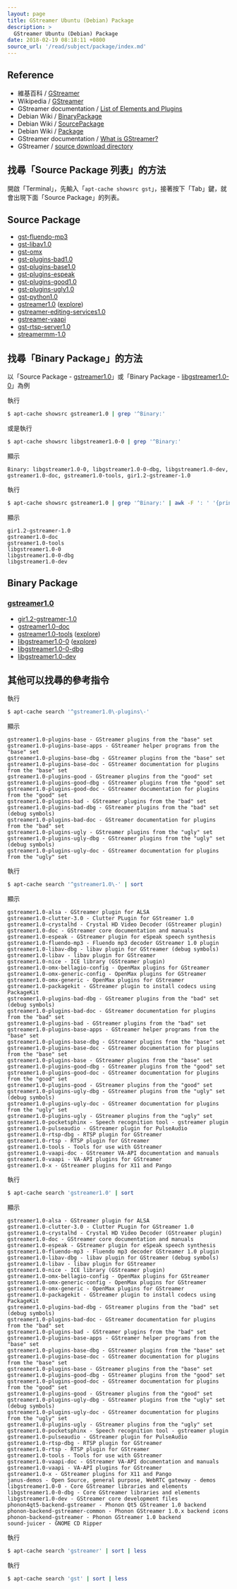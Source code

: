 ```yaml
---
layout: page
title: GStreamer Ubuntu (Debian) Package
description: >
  GStreamer Ubuntu (Debian) Package
date: 2018-02-19 08:18:11 +0800
source_url: '/read/subject/package/index.md'
---
```



## Reference

* 維基百科 / [GStreamer](https://zh.wikipedia.org/zh-tw/GStreamer)
* Wikipedia / [GStreamer](https://en.wikipedia.org/wiki/GStreamer)
* GStreamer documentation / [List of Elements and Plugins](https://gstreamer.freedesktop.org/documentation/plugins.html)
* Debian Wiki / [BinaryPackage](https://wiki.debian.org/Packaging/BinaryPackage)
* Debian Wiki / [SourcePackage](https://wiki.debian.org/Packaging/SourcePackage)
* Debian Wiki / [Package](https://wiki.debian.org/Package)
* GStreamer documentation / [What is GStreamer?](https://gstreamer.freedesktop.org/documentation/application-development/introduction/gstreamer.html)
* GStreamer / [source download directory](https://gstreamer.freedesktop.org/src/)


## 找尋「Source Package 列表」的方法

開啟「Terminal」，先輸入「`apt-cache showsrc gst`」，接著按下「Tab」鍵，就會出現下面「Source Package」的列表。


## Source Package

* [gst-fluendo-mp3](https://packages.ubuntu.com/source/artful/gst-fluendo-mp3)
* [gst-libav1.0](https://packages.ubuntu.com/source/artful/gst-libav1.0)
* [gst-omx](https://packages.ubuntu.com/source/artful/gst-omx)
* [gst-plugins-bad1.0](https://packages.ubuntu.com/source/artful/gst-plugins-bad1.0)
* [gst-plugins-base1.0](https://packages.ubuntu.com/source/artful/gst-plugins-base1.0)
* [gst-plugins-espeak](https://packages.ubuntu.com/source/artful/gst-plugins-espeak)
* [gst-plugins-good1.0](https://packages.ubuntu.com/source/artful/gst-plugins-good1.0)
* [gst-plugins-ugly1.0](https://packages.ubuntu.com/source/artful/gst-plugins-ugly1.0)
* [gst-python1.0](https://packages.ubuntu.com/source/artful/gst-python1.0)
* [gstreamer1.0](https://packages.ubuntu.com/source/artful/gstreamer1.0) ([explore](source-package/gstreamer1.0))
* [gstreamer-editing-services1.0](https://packages.ubuntu.com/source/artful/gstreamer-editing-services1.0)
* [gstreamer-vaapi](https://packages.ubuntu.com/source/artful/gstreamer-vaapi)
* [gst-rtsp-server1.0](https://packages.ubuntu.com/source/artful/gst-rtsp-server1.0)
* [streamermm-1.0](https://packages.ubuntu.com/source/artful/streamermm-1.0)

## 找尋「Binary Package」的方法

以「Source Package - [gstreamer1.0](https://packages.ubuntu.com/source/artful/gstreamer1.0)」或「Binary Package - [libgstreamer1.0-0](https://packages.ubuntu.com/artful/libgstreamer1.0-0)」為例

執行

``` sh
$ apt-cache showsrc gstreamer1.0 | grep '^Binary:'
```

或是執行

``` sh
$ apt-cache showsrc libgstreamer1.0-0 | grep '^Binary:'
```

顯示

```
Binary: libgstreamer1.0-0, libgstreamer1.0-0-dbg, libgstreamer1.0-dev, gstreamer1.0-doc, gstreamer1.0-tools, gir1.2-gstreamer-1.0
```

執行

``` sh
$ apt-cache showsrc gstreamer1.0 | grep '^Binary:' | awk -F ': ' '{print $2}' | sed 's/, /\n/g' | sort
```

顯示

```
gir1.2-gstreamer-1.0
gstreamer1.0-doc
gstreamer1.0-tools
libgstreamer1.0-0
libgstreamer1.0-0-dbg
libgstreamer1.0-dev
```


## Binary Package

### [gstreamer1.0](source-package/gstreamer1.0)

* [gir1.2-gstreamer-1.0](https://packages.ubuntu.com/artful/gir1.2-gstreamer-1.0)
* [gstreamer1.0-doc](https://packages.ubuntu.com/artful/gstreamer1.0-doc)
* [gstreamer1.0-tools](https://packages.ubuntu.com/artful/gstreamer1.0-tools) ([explore](binary-package/gstreamer1.0-tools))
* [libgstreamer1.0-0](https://packages.ubuntu.com/artful/libgstreamer1.0-0) ([explore](binary-package/libgstreamer1.0-0))
* [libgstreamer1.0-0-dbg](https://packages.ubuntu.com/artful/libgstreamer1.0-0-dbg)
* [libgstreamer1.0-dev](https://packages.ubuntu.com/artful/libgstreamer1.0-dev)


## 其他可以找尋的參考指令

執行

``` sh
$ apt-cache search '^gstreamer1.0\-plugins\-'
```

顯示

```
gstreamer1.0-plugins-base - GStreamer plugins from the "base" set
gstreamer1.0-plugins-base-apps - GStreamer helper programs from the "base" set
gstreamer1.0-plugins-base-dbg - GStreamer plugins from the "base" set
gstreamer1.0-plugins-base-doc - GStreamer documentation for plugins from the "base" set
gstreamer1.0-plugins-good - GStreamer plugins from the "good" set
gstreamer1.0-plugins-good-dbg - GStreamer plugins from the "good" set
gstreamer1.0-plugins-good-doc - GStreamer documentation for plugins from the "good" set
gstreamer1.0-plugins-bad - GStreamer plugins from the "bad" set
gstreamer1.0-plugins-bad-dbg - GStreamer plugins from the "bad" set (debug symbols)
gstreamer1.0-plugins-bad-doc - GStreamer documentation for plugins from the "bad" set
gstreamer1.0-plugins-ugly - GStreamer plugins from the "ugly" set
gstreamer1.0-plugins-ugly-dbg - GStreamer plugins from the "ugly" set (debug symbols)
gstreamer1.0-plugins-ugly-doc - GStreamer documentation for plugins from the "ugly" set
```

執行

``` sh
$ apt-cache search '^gstreamer1.0\-' | sort
```

顯示

```
gstreamer1.0-alsa - GStreamer plugin for ALSA
gstreamer1.0-clutter-3.0 - Clutter PLugin for GStreamer 1.0
gstreamer1.0-crystalhd - Crystal HD Video Decoder (GStreamer plugin)
gstreamer1.0-doc - GStreamer core documentation and manuals
gstreamer1.0-espeak - GStreamer plugin for eSpeak speech synthesis
gstreamer1.0-fluendo-mp3 - Fluendo mp3 decoder GStreamer 1.0 plugin
gstreamer1.0-libav-dbg - libav plugin for GStreamer (debug symbols)
gstreamer1.0-libav - libav plugin for GStreamer
gstreamer1.0-nice - ICE library (GStreamer plugin)
gstreamer1.0-omx-bellagio-config - OpenMax plugins for GStreamer
gstreamer1.0-omx-generic-config - OpenMax plugins for GStreamer
gstreamer1.0-omx-generic - OpenMax plugins for GStreamer
gstreamer1.0-packagekit - GStreamer plugin to install codecs using PackageKit
gstreamer1.0-plugins-bad-dbg - GStreamer plugins from the "bad" set (debug symbols)
gstreamer1.0-plugins-bad-doc - GStreamer documentation for plugins from the "bad" set
gstreamer1.0-plugins-bad - GStreamer plugins from the "bad" set
gstreamer1.0-plugins-base-apps - GStreamer helper programs from the "base" set
gstreamer1.0-plugins-base-dbg - GStreamer plugins from the "base" set
gstreamer1.0-plugins-base-doc - GStreamer documentation for plugins from the "base" set
gstreamer1.0-plugins-base - GStreamer plugins from the "base" set
gstreamer1.0-plugins-good-dbg - GStreamer plugins from the "good" set
gstreamer1.0-plugins-good-doc - GStreamer documentation for plugins from the "good" set
gstreamer1.0-plugins-good - GStreamer plugins from the "good" set
gstreamer1.0-plugins-ugly-dbg - GStreamer plugins from the "ugly" set (debug symbols)
gstreamer1.0-plugins-ugly-doc - GStreamer documentation for plugins from the "ugly" set
gstreamer1.0-plugins-ugly - GStreamer plugins from the "ugly" set
gstreamer1.0-pocketsphinx - Speech recognition tool - gstreamer plugin
gstreamer1.0-pulseaudio - GStreamer plugin for PulseAudio
gstreamer1.0-rtsp-dbg - RTSP plugin for GStreamer
gstreamer1.0-rtsp - RTSP plugin for GStreamer
gstreamer1.0-tools - Tools for use with GStreamer
gstreamer1.0-vaapi-doc - GStreamer VA-API documentation and manuals
gstreamer1.0-vaapi - VA-API plugins for GStreamer
gstreamer1.0-x - GStreamer plugins for X11 and Pango
```

執行

``` sh
$ apt-cache search 'gstreamer1.0' | sort
```

顯示

```
gstreamer1.0-alsa - GStreamer plugin for ALSA
gstreamer1.0-clutter-3.0 - Clutter PLugin for GStreamer 1.0
gstreamer1.0-crystalhd - Crystal HD Video Decoder (GStreamer plugin)
gstreamer1.0-doc - GStreamer core documentation and manuals
gstreamer1.0-espeak - GStreamer plugin for eSpeak speech synthesis
gstreamer1.0-fluendo-mp3 - Fluendo mp3 decoder GStreamer 1.0 plugin
gstreamer1.0-libav-dbg - libav plugin for GStreamer (debug symbols)
gstreamer1.0-libav - libav plugin for GStreamer
gstreamer1.0-nice - ICE library (GStreamer plugin)
gstreamer1.0-omx-bellagio-config - OpenMax plugins for GStreamer
gstreamer1.0-omx-generic-config - OpenMax plugins for GStreamer
gstreamer1.0-omx-generic - OpenMax plugins for GStreamer
gstreamer1.0-packagekit - GStreamer plugin to install codecs using PackageKit
gstreamer1.0-plugins-bad-dbg - GStreamer plugins from the "bad" set (debug symbols)
gstreamer1.0-plugins-bad-doc - GStreamer documentation for plugins from the "bad" set
gstreamer1.0-plugins-bad - GStreamer plugins from the "bad" set
gstreamer1.0-plugins-base-apps - GStreamer helper programs from the "base" set
gstreamer1.0-plugins-base-dbg - GStreamer plugins from the "base" set
gstreamer1.0-plugins-base-doc - GStreamer documentation for plugins from the "base" set
gstreamer1.0-plugins-base - GStreamer plugins from the "base" set
gstreamer1.0-plugins-good-dbg - GStreamer plugins from the "good" set
gstreamer1.0-plugins-good-doc - GStreamer documentation for plugins from the "good" set
gstreamer1.0-plugins-good - GStreamer plugins from the "good" set
gstreamer1.0-plugins-ugly-dbg - GStreamer plugins from the "ugly" set (debug symbols)
gstreamer1.0-plugins-ugly-doc - GStreamer documentation for plugins from the "ugly" set
gstreamer1.0-plugins-ugly - GStreamer plugins from the "ugly" set
gstreamer1.0-pocketsphinx - Speech recognition tool - gstreamer plugin
gstreamer1.0-pulseaudio - GStreamer plugin for PulseAudio
gstreamer1.0-rtsp-dbg - RTSP plugin for GStreamer
gstreamer1.0-rtsp - RTSP plugin for GStreamer
gstreamer1.0-tools - Tools for use with GStreamer
gstreamer1.0-vaapi-doc - GStreamer VA-API documentation and manuals
gstreamer1.0-vaapi - VA-API plugins for GStreamer
gstreamer1.0-x - GStreamer plugins for X11 and Pango
janus-demos - Open Source, general purpose, WebRTC gateway - demos
libgstreamer1.0-0 - Core GStreamer libraries and elements
libgstreamer1.0-0-dbg - Core GStreamer libraries and elements
libgstreamer1.0-dev - GStreamer core development files
phonon4qt5-backend-gstreamer - Phonon Qt5 GStreamer 1.0 backend
phonon-backend-gstreamer-common - Phonon GStreamer 1.0.x backend icons
phonon-backend-gstreamer - Phonon GStreamer 1.0 backend
sound-juicer - GNOME CD Ripper
```

執行

``` sh
$ apt-cache search 'gstreamer' | sort | less
```

執行

``` sh
$ apt-cache search 'gst' | sort | less
```
